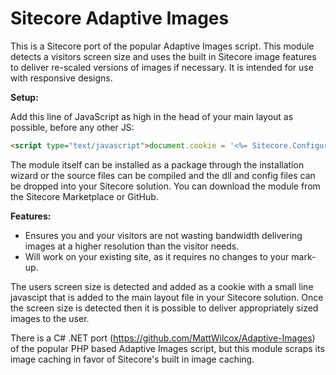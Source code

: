 Sitecore Adaptive Images
======================

This is a Sitecore port of the popular Adaptive Images script. This module detects a visitors screen size and uses the built in Sitecore image features to deliver re-scaled versions of images if necessary. It is intended for use with responsive designs.

<b>Setup:</b>

Add this line of JavaScript as high in the head of your main layout as possible, before any other JS: 

```html
<script type="text/javascript">document.cookie = '<%= Sitecore.Configuration.Settings.GetSetting("cookieName") %>=' + Math.max(screen.width, screen.height) + '; path=/';</script>
```

The module itself  can be installed as a package through the installation wizard or the source files can be compiled and the dll and config files can be dropped into your Sitecore solution. You can download the module from the Sitecore Marketplace or GitHub.

<b>Features:</b>

<ul>
<li>Ensures you and your visitors are not wasting bandwidth delivering images at a higher resolution than the visitor needs.</li>
<li>Will work on your existing site, as it requires no changes to your mark-up.</li>
</ul>

The users screen size is detected and added as a cookie with a small line javascipt that is added to the main layout file in your Sitecore solution. Once the screen size is detected then it is possible to deliver appropriately sized images to the user.

There is a C# .NET port (https://github.com/MattWilcox/Adaptive-Images) of the popular PHP based Adaptive Images script, but this module scraps its image caching in favor of Sitecore's built in image caching.
